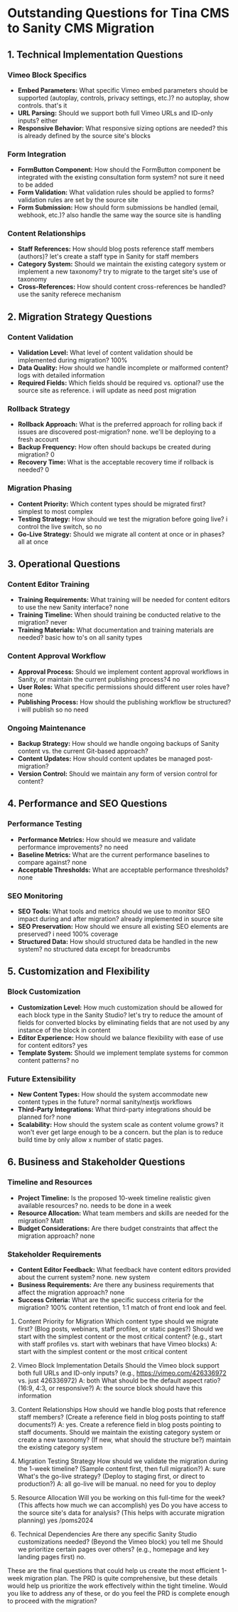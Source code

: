 # Outstanding Questions for Tina CMS to Sanity CMS Migration

## 1. Technical Implementation Questions

### Vimeo Block Specifics

- **Embed Parameters:** What specific Vimeo embed parameters should be supported (autoplay, controls, privacy settings, etc.)?
  no autoplay, show controls. that's it
- **URL Parsing:** Should we support both full Vimeo URLs and ID-only inputs?
  either
- **Responsive Behavior:** What responsive sizing options are needed?
  this is already defined by the source site's blocks

### Form Integration

- **FormButton Component:** How should the FormButton component be integrated with the existing consultation form system?
  not sure it need to be added
- **Form Validation:** What validation rules should be applied to forms?
  validation rules are set by the source site
- **Form Submission:** How should form submissions be handled (email, webhook, etc.)?
  also handle the same way the source site is handling

### Content Relationships

- **Staff References:** How should blog posts reference staff members (authors)?
  let's create a staff type in Sanity for staff members
- **Category System:** Should we maintain the existing category system or implement a new taxonomy?
  try to migrate to the target site's use of taxonomy
- **Cross-References:** How should content cross-references be handled?
  use the sanity referece mechanism

## 2. Migration Strategy Questions

### Content Validation

- **Validation Level:** What level of content validation should be implemented during migration?
  100%
- **Data Quality:** How should we handle incomplete or malformed content?
  logs with detailed information
- **Required Fields:** Which fields should be required vs. optional?
  use the source site as reference. i will update as need post migration

### Rollback Strategy

- **Rollback Approach:** What is the preferred approach for rolling back if issues are discovered post-migration?
  none. we'll be deploying to a fresh account
- **Backup Frequency:** How often should backups be created during migration?
  0
- **Recovery Time:** What is the acceptable recovery time if rollback is needed?
  0

### Migration Phasing

- **Content Priority:** Which content types should be migrated first?
  simplest to most complex
- **Testing Strategy:** How should we test the migration before going live?
  i control the live switch, so no
- **Go-Live Strategy:** Should we migrate all content at once or in phases?
  all at once

## 3. Operational Questions

### Content Editor Training

- **Training Requirements:** What training will be needed for content editors to use the new Sanity interface?
  none
- **Training Timeline:** When should training be conducted relative to the migration?
  never
- **Training Materials:** What documentation and training materials are needed?
  basic how to's on all sanity types

### Content Approval Workflow

- **Approval Process:** Should we implement content approval workflows in Sanity, or maintain the current publishing process?4
  no
- **User Roles:** What specific permissions should different user roles have?
  none
- **Publishing Process:** How should the publishing workflow be structured?
  i will publish so no need

### Ongoing Maintenance

- **Backup Strategy:** How should we handle ongoing backups of Sanity content vs. the current Git-based approach?
- **Content Updates:** How should content updates be managed post-migration?
- **Version Control:** Should we maintain any form of version control for content?

## 4. Performance and SEO Questions

### Performance Testing

- **Performance Metrics:** How should we measure and validate performance improvements?
  no need
- **Baseline Metrics:** What are the current performance baselines to compare against?
  none
- **Acceptable Thresholds:** What are acceptable performance thresholds?
  none

### SEO Monitoring

- **SEO Tools:** What tools and metrics should we use to monitor SEO impact during and after migration?
  already implemented in source site
- **SEO Preservation:** How should we ensure all existing SEO elements are preserved?
  i need 100% coverage
- **Structured Data:** How should structured data be handled in the new system?
  no structured data except for breadcrumbs

## 5. Customization and Flexibility

### Block Customization

- **Customization Level:** How much customization should be allowed for each block type in the Sanity Studio?
  let's try to reduce the amount of fields for converted blocks by eliminating fields that are not used by any instance of the block in content
- **Editor Experience:** How should we balance flexibility with ease of use for content editors?
  yes
- **Template System:** Should we implement template systems for common content patterns?
  no

### Future Extensibility

- **New Content Types:** How should the system accommodate new content types in the future?
  normal sanity/nextjs workflows
- **Third-Party Integrations:** What third-party integrations should be planned for?
  none
- **Scalability:** How should the system scale as content volume grows?
  it won't ever get large enough to be a concern. but the plan is to reduce build time by only allow x number of static pages.

## 6. Business and Stakeholder Questions

### Timeline and Resources

- **Project Timeline:** Is the proposed 10-week timeline realistic given available resources?
  no. needs to be done in a week
- **Resource Allocation:** What team members and skills are needed for the migration?
  Matt
- **Budget Considerations:** Are there budget constraints that affect the migration approach?
  none

### Stakeholder Requirements

- **Content Editor Feedback:** What feedback have content editors provided about the current system?
  none. new system
- **Business Requirements:** Are there any business requirements that affect the migration approach?
  none
- **Success Criteria:** What are the specific success criteria for the migration?
  100% content retention, 1:1 match of front end look and feel.

1. Content Priority for Migration
   Which content type should we migrate first? (Blog posts, webinars, staff profiles, or static pages?)
   Should we start with the simplest content or the most critical content? (e.g., start with staff profiles vs. start with webinars that have Vimeo blocks)
   A: start with the simplest content or the most critical content

2. Vimeo Block Implementation Details
   Should the Vimeo block support both full URLs and ID-only inputs? (e.g., https://vimeo.com/426336972 vs. just 426336972)
   A: both
   What should be the default aspect ratio? (16:9, 4:3, or responsive?)
   A: the source block should have this information

3. Content Relationships
   How should we handle blog posts that reference staff members? (Create a reference field in blog posts pointing to staff documents?)
   A: yes. Create a reference field in blog posts pointing to staff documents.
   Should we maintain the existing category system or create a new taxonomy? (If new, what should the structure be?)
   maintain the existing category system

4. Migration Testing Strategy
   How should we validate the migration during the 1-week timeline? (Sample content first, then full migration?)
   A: sure
   What's the go-live strategy? (Deploy to staging first, or direct to production?)
   A: all go-live will be manual. no need for you to deploy

5. Resource Allocation
   Will you be working on this full-time for the week? (This affects how much we can accomplish)
   yes
   Do you have access to the source site's data for analysis? (This helps with accurate migration planning)
   yes /poms2024

6. Technical Dependencies
   Are there any specific Sanity Studio customizations needed? (Beyond the Vimeo block)
   you tell me
   Should we prioritize certain pages over others? (e.g., homepage and key landing pages first)
   no.

These are the final questions that could help us create the most efficient 1-week migration plan. The PRD is quite comprehensive, but these details would help us prioritize the work effectively within the tight timeline.
Would you like to address any of these, or do you feel the PRD is complete enough to proceed with the migration?
